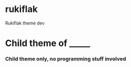 # rukiflak
Rukiflak theme dev

<h1>Child theme of _____</h1>
<h3>Child theme only, no programming stuff involved</h3>
